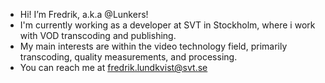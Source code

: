 - Hi! I’m Fredrik, a.k.a @Lunkers!
- I'm currently working as a developer at SVT in Stockholm, where i work with VOD transcoding and publishing.
- My main interests are within the video technology field, primarily transcoding, quality measurements, and processing.
- You can reach me at fredrik.lundkvist@svt.se
<!---
Lunkers/Lunkers is a ✨ special ✨ repository because its `README.md` (this file) appears on your GitHub profile.
You can click the Preview link to take a look at your changes.
--->
